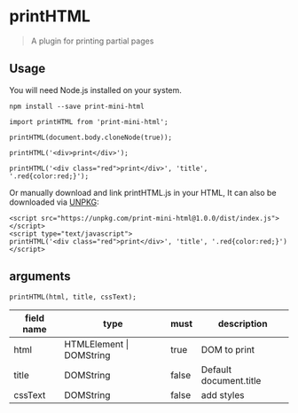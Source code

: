 # printHTML

> A plugin for printing partial pages

## Usage

You will need Node.js installed on your system.

```
npm install --save print-mini-html
```
```
import printHTML from 'print-mini-html';

printHTML(document.body.cloneNode(true));

printHTML('<div>print</div>');

printHTML('<div class="red">print</div>', 'title', '.red{color:red;}');

```

Or manually download and link printHTML.js in your HTML, It can also be downloaded via [UNPKG](https://unpkg.com/browse/print-mini-html@1.0.0/dist/):

```
<script src="https://unpkg.com/print-mini-html@1.0.0/dist/index.js"></script>
<script type="text/javascript">
printHTML('<div class="red">print</div>', 'title', '.red{color:red;}')
</script>
```

## arguments
```
printHTML(html, title, cssText);
```

   | field name                | type    | must | description                                      |
   | --------------------- | ------- | ---- | ----------------------------------------- |
   | html                    | HTMLElement \| DOMString  | true   | DOM to print                 |
   | title                 | DOMString | false  | Default document.title |
   | cssText                 | DOMString | false  | add styles |
